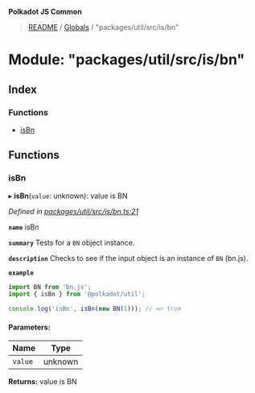 **Polkadot JS Common**

> [README](../README.md) / [Globals](../globals.md) / "packages/util/src/is/bn"

# Module: "packages/util/src/is/bn"

## Index

### Functions

* [isBn](_packages_util_src_is_bn_.md#isbn)

## Functions

### isBn

▸ **isBn**(`value`: unknown): value is BN

*Defined in [packages/util/src/is/bn.ts:21](https://github.com/polkadot-js/common/blob/c366e637/packages/util/src/is/bn.ts#L21)*

**`name`** isBn

**`summary`** Tests for a `BN` object instance.

**`description`** 
Checks to see if the input object is an instance of `BN` (bn.js).

**`example`** 
<BR>

```javascript
import BN from 'bn.js';
import { isBn } from '@polkadot/util';

console.log('isBn', isBn(new BN(1))); // => true
```

#### Parameters:

Name | Type |
------ | ------ |
`value` | unknown |

**Returns:** value is BN
